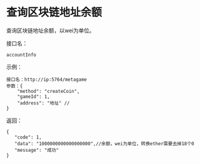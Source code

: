 # 查询区块链地址余额

查询区块链地址余额，以wei为单位。



接口名：

```
accountInfo
```



示例：

```
接口名：http://ip:5764/metagame
参数：{
	"method": "createCoin",
	"gameId": 1,
	"address": "地址" //
}
```

返回：

 ```
{
    "code": 1,
    "data": "1000000000000000000",//余额，wei为单位，转换ether需要去掉18个0
    "message": "成功"
}
 ```

